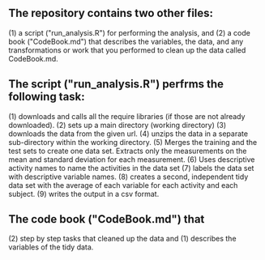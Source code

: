 ## The repository contains two other files:
(1) a script ("run_analysis.R") for performing the analysis, and 
(2) a code book ("CodeBook.md") that describes the variables, the data, and any transformations or work that you performed to clean up the data called CodeBook.md. 

## The script ("run_analysis.R") perfrms the following task:
(1) downloads and calls all the require libraries (if those are not already downloaded).
(2) sets up a main directory (working directory)
(3) downloads the data from the given url.
(4) unzips the data in a separate sub-directory within the working directory.
(5) Merges the training and the test sets to create one data set.
Extracts only the measurements on the mean and standard deviation for each measurement.
(6) Uses descriptive activity names to name the activities in the data set
(7) labels the data set with descriptive variable names.
(8) creates a second, independent tidy data set with the average of each variable for each activity and each subject.
(9) writes the output in a csv format.


## The code book ("CodeBook.md") that 
(2) step by step  tasks that cleaned up the data and 
(1) describes the variables of the tidy data.  

